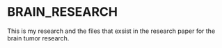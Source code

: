 # BRAIN_RESEARCH

This is my research and the files that exsist in the research paper for the brain tumor research.
